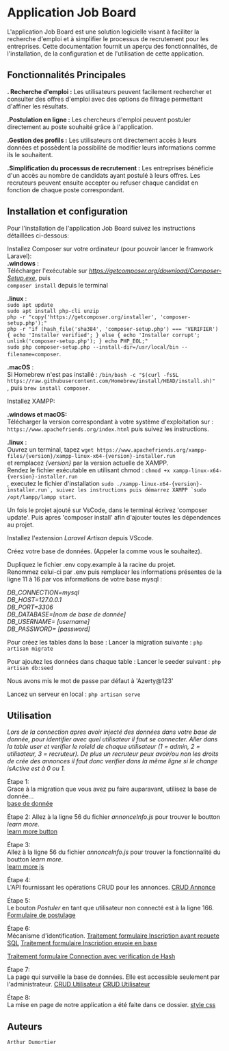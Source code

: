 # Application Job Board

L'application Job Board est une solution logicielle visant à faciliter la recherche d'emploi et à simplifier le processus de recrutement pour les entreprises. Cette documentation fournit un aperçu des fonctionnalités, de l'installation, de la configuration et de l'utilisation de cette application.

## Fonctionnalités Principales

**. Recherche d'emploi :** Les utilisateurs peuvent facilement rechercher et consulter des offres d'emploi avec des options de filtrage permettant d'affiner les résultats.

**.Postulation en ligne :** Les chercheurs d'emploi peuvent postuler directement au poste souhaité grâce à l'application.

**.Gestion des profils :** Les utilisateurs ont directement accès à leurs données et possèdent la possibilité de modifier leurs informations comme ils le souhaitent.

**.Simplification du processus de recrutement :** Les entreprises bénéficie d'un accès au nombre de candidats ayant postulé à leurs offres. Les recruteurs peuvent ensuite accepter ou refuser chaque candidat en fonction de chaque poste correspondant.

## Installation et configuration

Pour l'installation de l'application Job Board suivez les instructions détaillées ci-dessous:

Installez Composer sur votre ordinateur (pour pouvoir lancer le framwork Laravel):  
**.windows** :  
Télécharger l'exécutable sur *https://getcomposer.org/download/Composer-Setup.exe*, puis  
`composer install` depuis le terminal

**.linux** :  
`sudo apt update`  
`sudo apt install php-cli unzip`  
`php -r "copy('https://getcomposer.org/installer', 'composer-setup.php');"`  
`php -r "if (hash_file('sha384', 'composer-setup.php') === 'VERIFIER') { echo 'Installer verified'; } else { echo 'Installer corrupt'; unlink('composer-setup.php'); } echo PHP_EOL;"`  
`sudo php composer-setup.php --install-dir=/usr/local/bin --filename=composer`.

**.macOS** :  
Si Homebrew n'est pas installé : `/bin/bash -c "$(curl -fsSL https://raw.githubusercontent.com/Homebrew/install/HEAD/install.sh)"`  
, puis `brew install composer`.

Installez XAMPP:

**.windows et macOS:**  
Télécharger la version correspondant à votre système d'exploitation sur : `https://www.apachefriends.org/index.html` puis suivez les instructions.

**.linux** :  
Ouvrez un terminal, tapez `wget https://www.apachefriends.org/xampp-files/{version}/xampp-linux-x64-{version}-installer.run`  
et remplacez _{version}_ par la version actuelle de XAMPP.  
Rendez le fichier exécutable en utilisant chmod : `chmod +x xampp-linux-x64-{version}-installer.run`  
, executez le fichier d'installation `` sudo ./xampp-linux-x64-{version}-installer.run`, suivez les instructions puis démarrez XAMPP `sudo /opt/lampp/lampp start ``.

Un fois le projet ajouté sur VsCode, dans le terminal écrivez 'composer update'. Puis apres 'composer install' afin d'ajouter toutes les dépendences au projet.

Installez l'extension _Laravel Artisan_ depuis VScode.

Créez votre base de données. (Appeler la comme vous le souhaitez).

Dupliquez le fichier .env copy.example à la racine du projet.  
Renommez celui-ci par .env puis remplacer les informations présentes de la ligne 11 à 16 par vos informations de votre base mysql :

_DB_CONNECTION=mysql  
DB_HOST=127.0.0.1  
DB_PORT=3306  
DB_DATABASE=[nom de base de donnée]  
DB_USERNAME= [username]  
DB_PASSWORD= [password]_

Pour créez les tables dans la base :
Lancer la migration suivante : `php artisan migrate`

Pour ajoutez les données dans chaque table :
Lancer le seeder suivant : `php artisan db:seed`

Nous avons mis le mot de passe par défaut à 'Azerty@123'

Lancez un serveur en local :
`php artisan serve`

## Utilisation

_Lors de la connection apres avoir injecté des données dans votre base de donnée, pour identifier avec quel utilisateur il faut se connecter. Aller dans la table user et verifier le roleId de chaque utilisateur (1 = admin, 2 = utilisateur, 3 = recruteur). De plus un recruteur peux avoir/ou non les droits de crée des annonces il faut donc verifier dans la même ligne si le change isActive est à 0 ou 1._

Étape 1:  
Grace à la migration que vous avez pu faire auparavant, utilisez la base de donnée...  
[base de donnée](./database/migrations)

Étape 2:
Allez à la ligne 56 du fichier _annonceInfo.js_ pour trouver le boutton _learn more_.  
[learn more button](./public/js/annonceInfo.js)

Étape 3:  
Allez à la ligne 56 du fichier _annonceInfo.js_ pour trouver la fonctionnalité du boutton _learn more_.  
[learn more js](./public/js/scriptLearnMore.js)

Étape 4:  
L'API fournissant les opérations CRUD pour les annonces.
[CRUD Annonce](./app/Models/RecruteurModel.php)

Étape 5:  
Le bouton _Postuler_ en tant que utilisateur non connecté est à la ligne 166.
[Formulaire de postulage](./public/js/annonceInfo.js)

Étape 6:  
Mécanisme d'identification.
[Traitement formulaire Inscription avant requete SQL](./app/Http/Controllers/InscriptionController.php)
[Traitement formulaire Inscription envoie en base](./app/Models/InscriptionModel.php)

[Traitement formulaire Connection avec verification de Hash](./app/Http/Controllers/ConnectionController.php)

Étape 7:  
La page qui surveille la base de données. Elle est accessible seulement par l'administrateur.
[CRUD Utilisateur](./app/Http/Controllers/AdministrateurApiController.php)
[CRUD Utilisateur](./app/Models/AdministrateurModel.php)

Étape 8:  
La mise en page de notre application a été faite dans ce dossier.
[style css](./public/css)

## Auteurs

    Arthur Dumortier
